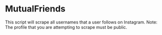 # MutualFriends
This script will scrape all usernames that a user follows on Instagram. Note: The profile that you are attempting to scrape must be public.
